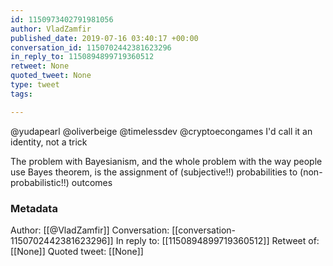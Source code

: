 ```yaml
---
id: 1150973402791981056
author: VladZamfir
published_date: 2019-07-16 03:40:17 +00:00
conversation_id: 1150702442381623296
in_reply_to: 1150894899719360512
retweet: None
quoted_tweet: None
type: tweet
tags:

---
```


@yudapearl @oliverbeige @timelessdev @cryptoecongames I'd call it an identity, not a trick

The problem with Bayesianism, and the whole problem with the way people use Bayes theorem, is the assignment of (subjective!!) probabilities to (non-probabilistic!!) outcomes

### Metadata

Author: [[@VladZamfir]]
Conversation: [[conversation-1150702442381623296]]
In reply to: [[1150894899719360512]]
Retweet of: [[None]]
Quoted tweet: [[None]]
